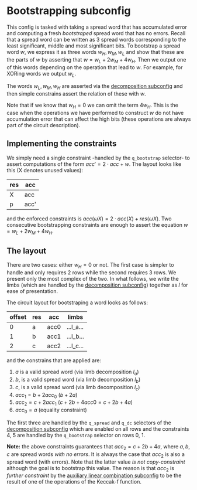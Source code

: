 # Bootstrapping subconfig

This config is tasked with taking a spread word that has accumulated error and computing a fresh *bootstraped* spread word that has no errors. Recall that a spread word can be written as 3 spread words corresponding to the least significant, middle and most significant bits. To bootstrap a spread word $w$, we express it as three words $w_H, w_M, w_L$ and show that these are the parts of $w$ by asserting that $w = w_L + 2w_M + 4w_H$. Then we output one of this words depending on the operation that lead to $w$. For example, for XORing words we output $w_L$.

The words $w_L, w_M, w_H$ are asserted via the [decomposition subconfig](decomposition_subconfig.md) and then simple constrains assert the relation of these with $w$. 

Note that if we know that $w_H=0$ we can omit the term $4w_H$. This is the case when the operations we have performed to construct $w$ do not have accumulation error that can affect the high bits (these operations are always part of the circuit description).

## Implementing the constraints

We simply need a single constraint -handled by the `q_bootstrap` selector- to assert computations of the form $acc' = 2\cdot acc + w$. The layout looks like this (X denotes unused values):

| res      |  acc    
|----------|----------
|     X    |  acc
|     p    |  acc'

and the enforced constraints is $acc(\omega X) = 2\cdot acc(X) + res(\omega X)$. Two consecutive bootstrapping constraints are enough to assert the equation $w = w_L + 2w_M + 4w_H$.  

## The layout

There are two cases: either $w_H = 0$ or not. The first case is simpler to handle and only requires 2 rows while the second requires 3 rows. We present only the most complex of the two. In what follows, we write the limbs (which are handled by the [decomposition subconfig](decomposition_subconfig.md)) together as $l$ for ease of presentation.

The circuit layout for bootstraping a word looks as follows:  

|offset| res |  acc   |   limbs     |
|------|-----|--------|-------------|
|   0  |  a  |  acc0  |  ...l_a...  |
|   1  |  b  |  acc1  |  ...l_b...  |
|   2  |  c  |  acc2  |  ...l_c...  |
    
and the constrains that are applied are: 

1. $a$ is a valid spread word (via limb decomposition $l_a$)
2. $b$, is a valid spread word (via limb decomposition $l_b$)
3. $c$, is a valid spread word (via limb decomposition $l_c$)
4. $acc_1 = b + 2 acc_0$ ($b + 2a$)
5. $acc_2 = c + 2 acc_1$ ($c + 2b + 4acc0 = c + 2b + 4a$)
6. $acc_0 = a$ (equality constraint)

The first three are handled by the `q_spread` and `q_dc` selectors of the [decomposition subconfig](decomposition_subconfig.md) which are enabled on all rows and the constraints 4, 5 are handled by the `q_bootstrap` selector on rows 0, 1.

**Note:** the above constraints guarantees that $acc_2 = c + 2b + 4a$, where $a,b,c$ are spread words *with no errors*. It is always the case that $acc_2$ is also a spread word (with errors). Note that the latter value *is not copy-constraint* although the goal is to bootstrap this value. The reason is that $acc_2$ is *further constraint* by the [auxiliary linear combination subconfig](aux_lc_subconfig.md) to be the result of one of the operations of the Keccak-f function. 
